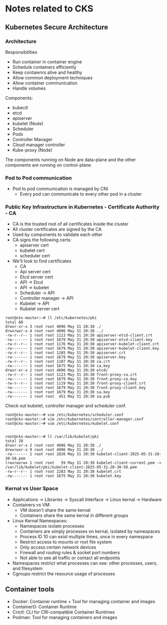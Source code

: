 # Notes related to CKS

## Kubernetes Secure Architecture

### Architecture

Responsibilities 
 - Run container in container engine
 - Schedule containers efficiently
 - Keep contaienrs alive and healthy
 - Allow common deployment techniques
 - Allow container communication
 - Handle volumes

Components:
- kubectl
- etcd
- apiserver
- kubelet (Node)
- Scheduler
- Pods
- Controller Manager
- Cloud manager controller
- Kube-proxy (Node)

The components running on Node are data-plane and the other components are running on control-plane.

### Pod to Pod communication
- Pod to pod communication is managed by CNI
    - Every pod can communicate to every other pod in a cluster

### Public Key Infrastructure in Kubernetes - Certificate Authority - CA
  - CA is the trusted root of all certificates inside the cluster
  - All cluster certificates are signed by the CA
  - Used by components to validate each other
  - CA signs the following certs:
    - apiserver cert
    - kubelet cert
    - scheduler cert
  - We'll look to find certificates
    - CA
    - Api server cert
    - Etcd server cert
    - API -> Etcd
    - API -> kubelet
    - Scheduler -> API
    - Controller manager -> API
    - Kubelet -> API
    - Kubelet server cert

```
root@cks-master:~# ll /etc/kubernetes/pki
total 68
drwxr-xr-x 3 root root 4096 May 31 20:30 ./
drwxrwxr-x 4 root root 4096 May 31 20:30 ../
-rw-r--r-- 1 root root 1123 May 31 20:30 apiserver-etcd-client.crt
-rw------- 1 root root 1679 May 31 20:30 apiserver-etcd-client.key
-rw-r--r-- 1 root root 1176 May 31 20:30 apiserver-kubelet-client.crt
-rw------- 1 root root 1679 May 31 20:30 apiserver-kubelet-client.key
-rw-r--r-- 1 root root 1285 May 31 20:30 apiserver.crt
-rw------- 1 root root 1679 May 31 20:30 apiserver.key
-rw-r--r-- 1 root root 1107 May 31 20:30 ca.crt
-rw------- 1 root root 1675 May 31 20:30 ca.key
drwxr-xr-x 2 root root 4096 May 31 20:30 etcd/
-rw-r--r-- 1 root root 1123 May 31 20:30 front-proxy-ca.crt
-rw------- 1 root root 1679 May 31 20:30 front-proxy-ca.key
-rw-r--r-- 1 root root 1119 May 31 20:30 front-proxy-client.crt
-rw------- 1 root root 1679 May 31 20:30 front-proxy-client.key
-rw------- 1 root root 1679 May 31 20:30 sa.key
-rw------- 1 root root  451 May 31 20:30 sa.pub
```

Check out kubelet, controller manager and scheduler conf.
```
root@cks-master:~# vim /etc/kubernetes/scheduler.conf
root@cks-master:~# vim /etc/kubernetes/controller-manager.conf
root@cks-master:~# vim /etc/kubernetes/kubelet.conf


root@cks-master:~# ll /var/lib/kubelet/pki
total 20
drwxr-xr-x 2 root root 4096 May 31 20:30 ./
drwxrwxr-x 9 root root 4096 May 31 20:30 ../
-rw------- 1 root root 2826 May 31 20:30 kubelet-client-2025-05-31-20-30-58.pem
lrwxrwxrwx 1 root root   59 May 31 20:30 kubelet-client-current.pem -> /var/lib/kubelet/pki/kubelet-client-2025-05-31-20-30-58.pem
-rw-r--r-- 1 root root 2283 May 31 20:30 kubelet.crt
-rw------- 1 root root 1675 May 31 20:30 kubelet.key
```

### Kernal vs User Space

- Applications -> Libraries -> Syscall Interface -> Linux kernal -> Hardware
- Containers vs VM:
    - VM doesn't share the same kernal
    - Containers share the same kernal in different groups
- Linux Kernal Namespaces:
  - Namespaces isolate processes
  - Containers are simply processes on kernal, isolated by namespaces
  - Process ID 10 can exist multiple times, once in every namespace
  - Restrict access to mounts or root file system
  - Only access certain network devices
  - Firewall and routing rules & socket port numbers
  - Not able to see all traffic or contact all endpoints
- Namespaces restrict what processes can see: other processes, users, and filesystem
- Cgroups restrict the resource usage of processes


## Container tools

- Docker: Container runtime + Tool for managing container and images
- ContainerD: Container Runtime
- Crictl: CLI for CRI-compatible Container Runtimes
- Podman: Tool for managing containers and images